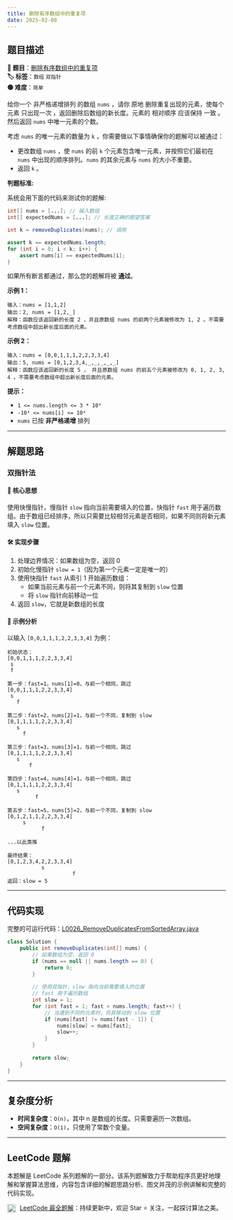 ```yaml
---
title: 删除有序数组中的重复项
date: 2025-02-08
---
```


## 题目描述

**🔗 题目**：[删除有序数组中的重复项](https://leetcode.cn/problems/remove-duplicates-from-sorted-array/)  
**🏷️ 标签**：`数组` `双指针`  
**🟢 难度**：`简单`  

给你一个 非严格递增排列 的数组 `nums` ，请你 原地 删除重复出现的元素，使每个元素 只出现一次 ，返回删除后数组的新长度。元素的 相对顺序 应该保持 一致 。然后返回 `nums` 中唯一元素的个数。

考虑 `nums` 的唯一元素的数量为 `k` ，你需要做以下事情确保你的题解可以被通过：
- 更改数组 `nums` ，使 `nums` 的前 `k` 个元素包含唯一元素，并按照它们最初在 `nums` 中出现的顺序排列。`nums` 的其余元素与 `nums` 的大小不重要。
- 返回 `k` 。

**判题标准:**

系统会用下面的代码来测试你的题解:
```java
int[] nums = [...]; // 输入数组
int[] expectedNums = [...]; // 长度正确的期望答案

int k = removeDuplicates(nums); // 调用

assert k == expectedNums.length;
for (int i = 0; i < k; i++) {
    assert nums[i] == expectedNums[i];
}
```
如果所有断言都通过，那么您的题解将被 **通过**。

**示例 1：**
```
输入：nums = [1,1,2]
输出：2, nums = [1,2,_]
解释：函数应该返回新的长度 2 ，并且原数组 nums 的前两个元素被修改为 1, 2 。不需要考虑数组中超出新长度后面的元素。
```

**示例 2：**
```
输入：nums = [0,0,1,1,1,2,2,3,3,4]
输出：5, nums = [0,1,2,3,4,_,_,_,_,_]
解释：函数应该返回新的长度 5 ， 并且原数组 nums 的前五个元素被修改为 0, 1, 2, 3, 4 。不需要考虑数组中超出新长度后面的元素。
```

**提示：**
- `1 <= nums.length <= 3 * 10⁴`
- `-10⁴ <= nums[i] <= 10⁴`
- `nums` 已按 **非严格递增** 排列

---

## 解题思路

### 双指针法

#### 📝 核心思想
使用快慢指针，慢指针 `slow` 指向当前需要填入的位置，快指针 `fast` 用于遍历数组。由于数组已经排序，所以只需要比较相邻元素是否相同，如果不同则将新元素填入 `slow` 位置。

#### 🛠️ 实现步骤
1. 处理边界情况：如果数组为空，返回 0
2. 初始化慢指针 `slow = 1`（因为第一个元素一定是唯一的）
3. 使用快指针 `fast` 从索引 1 开始遍历数组：
   - 如果当前元素与前一个元素不同，则将其复制到 `slow` 位置
   - 将 `slow` 指针向前移动一位
4. 返回 `slow`，它就是新数组的长度

#### 🧩 示例分析
以输入 `[0,0,1,1,1,2,2,3,3,4]` 为例：

```text
初始状态：
[0,0,1,1,1,2,2,3,3,4]
 s
 f

第一步：fast=1，nums[1]=0，与前一个相同，跳过
[0,0,1,1,1,2,2,3,3,4]
 s
   f

第二步：fast=2，nums[2]=1，与前一个不同，复制到 slow
[0,1,1,1,1,2,2,3,3,4]
   s
     f

第三步：fast=3，nums[3]=1，与前一个相同，跳过
[0,1,1,1,1,2,2,3,3,4]
   s
       f

第四步：fast=4，nums[4]=1，与前一个相同，跳过
[0,1,1,1,1,2,2,3,3,4]
   s
         f

第五步：fast=5，nums[5]=2，与前一个不同，复制到 slow
[0,1,2,1,1,2,2,3,3,4]
     s
           f

...以此类推

最终结果：
[0,1,2,3,4,2,2,3,3,4]
           s
                     f
返回：slow = 5
```

---

## 代码实现

完整的可运行代码：[L0026_RemoveDuplicatesFromSortedArray.java](../src/main/java/L0026_RemoveDuplicatesFromSortedArray.java)

```java
class Solution {
    public int removeDuplicates(int[] nums) {
        // 如果数组为空，返回 0
        if (nums == null || nums.length == 0) {
            return 0;
        }
        
        // 使用双指针，slow 指向当前需要填入的位置
        // fast 用于遍历数组
        int slow = 1;
        for (int fast = 1; fast < nums.length; fast++) {
            // 当遇到不同的元素时，将其移动到 slow 位置
            if (nums[fast] != nums[fast - 1]) {
                nums[slow] = nums[fast];
                slow++;
            }
        }
        
        return slow;
    }
}
```

---

## 复杂度分析

- **时间复杂度**：`O(n)`，其中 n 是数组的长度。只需要遍历一次数组。
- **空间复杂度**：`O(1)`，只使用了常数个变量。

---

## LeetCode 题解

本题解是 LeetCode 系列题解的一部分。该系列题解致力于帮助程序员更好地理解和掌握算法思维，内容包含详细的解题思路分析、图文并茂的示例讲解和完整的代码实现。

<img src="https://github.githubassets.com/images/modules/logos_page/GitHub-Mark.png" alt="GitHub" width="20" style="vertical-align: middle; margin-right: 5px"> [LeetCode 最全题解](https://github.com/LjyYano/LeetCode)：持续更新中，欢迎 Star ⭐️ 关注，一起探讨算法之美。 